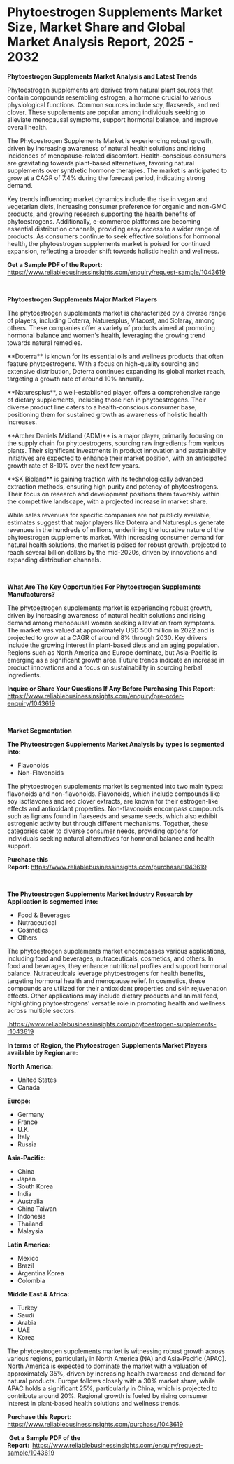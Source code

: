 <p><h1>Phytoestrogen Supplements Market Size, Market Share and Global Market Analysis Report, 2025 - 2032</h1></p><p><strong>Phytoestrogen Supplements Market Analysis and Latest Trends</strong></p>
<p><p>Phytoestrogen supplements are derived from natural plant sources that contain compounds resembling estrogen, a hormone crucial to various physiological functions. Common sources include soy, flaxseeds, and red clover. These supplements are popular among individuals seeking to alleviate menopausal symptoms, support hormonal balance, and improve overall health.</p><p>The Phytoestrogen Supplements Market is experiencing robust growth, driven by increasing awareness of natural health solutions and rising incidences of menopause-related discomfort. Health-conscious consumers are gravitating towards plant-based alternatives, favoring natural supplements over synthetic hormone therapies. The market is anticipated to grow at a CAGR of 7.4% during the forecast period, indicating strong demand. </p><p>Key trends influencing market dynamics include the rise in vegan and vegetarian diets, increasing consumer preference for organic and non-GMO products, and growing research supporting the health benefits of phytoestrogens. Additionally, e-commerce platforms are becoming essential distribution channels, providing easy access to a wider range of products. As consumers continue to seek effective solutions for hormonal health, the phytoestrogen supplements market is poised for continued expansion, reflecting a broader shift towards holistic health and wellness.</p></p>
<p><strong>Get a Sample PDF of the Report:&nbsp;</strong> <a href="https://www.reliablebusinessinsights.com/enquiry/request-sample/1043619?utm_campaign=3539&utm_medium=2&utm_source=Github&utm_content=ia&utm_term=19042025&utm_id=phytoestrogen-supplements">https://www.reliablebusinessinsights.com/enquiry/request-sample/1043619</a></p>
<p>&nbsp;</p>
<p><strong>Phytoestrogen Supplements Major Market Players</strong></p>
<p><p>The phytoestrogen supplements market is characterized by a diverse range of players, including Doterra, Naturesplus, Vitacost, and Solaray, among others. These companies offer a variety of products aimed at promoting hormonal balance and women's health, leveraging the growing trend towards natural remedies.</p><p>**Doterra** is known for its essential oils and wellness products that often feature phytoestrogens. With a focus on high-quality sourcing and extensive distribution, Doterra continues expanding its global market reach, targeting a growth rate of around 10% annually. </p><p>**Naturesplus**, a well-established player, offers a comprehensive range of dietary supplements, including those rich in phytoestrogens. Their diverse product line caters to a health-conscious consumer base, positioning them for sustained growth as awareness of holistic health increases.</p><p>**Archer Daniels Midland (ADM)** is a major player, primarily focusing on the supply chain for phytoestrogens, sourcing raw ingredients from various plants. Their significant investments in product innovation and sustainability initiatives are expected to enhance their market position, with an anticipated growth rate of 8-10% over the next few years.</p><p>**SK Bioland** is gaining traction with its technologically advanced extraction methods, ensuring high purity and potency of phytoestrogens. Their focus on research and development positions them favorably within the competitive landscape, with a projected increase in market share.</p><p>While sales revenues for specific companies are not publicly available, estimates suggest that major players like Doterra and Naturesplus generate revenues in the hundreds of millions, underlining the lucrative nature of the phytoestrogen supplements market. With increasing consumer demand for natural health solutions, the market is poised for robust growth, projected to reach several billion dollars by the mid-2020s, driven by innovations and expanding distribution channels.</p></p>
<p>&nbsp;</p>
<p><strong>What Are The Key Opportunities For Phytoestrogen Supplements Manufacturers?</strong></p>
<p><p>The phytoestrogen supplements market is experiencing robust growth, driven by increasing awareness of natural health solutions and rising demand among menopausal women seeking alleviation from symptoms. The market was valued at approximately USD 500 million in 2022 and is projected to grow at a CAGR of around 8% through 2030. Key drivers include the growing interest in plant-based diets and an aging population. Regions such as North America and Europe dominate, but Asia-Pacific is emerging as a significant growth area. Future trends indicate an increase in product innovations and a focus on sustainability in sourcing herbal ingredients.</p></p>
<p><strong>Inquire or Share Your Questions If Any Before Purchasing This Report:</strong> <a href="https://www.reliablebusinessinsights.com/enquiry/pre-order-enquiry/1043619?utm_campaign=3539&utm_medium=2&utm_source=Github&utm_content=ia&utm_term=19042025&utm_id=phytoestrogen-supplements">https://www.reliablebusinessinsights.com/enquiry/pre-order-enquiry/1043619</a></p>
<p>&nbsp;</p>
<p><strong>Market Segmentation</strong></p>
<p><strong>The Phytoestrogen Supplements Market Analysis by types is segmented into:</strong></p>
<p><ul><li>Flavonoids</li><li>Non-Flavonoids</li></ul></p>
<p><p>The phytoestrogen supplements market is segmented into two main types: flavonoids and non-flavonoids. Flavonoids, which include compounds like soy isoflavones and red clover extracts, are known for their estrogen-like effects and antioxidant properties. Non-flavonoids encompass compounds such as lignans found in flaxseeds and sesame seeds, which also exhibit estrogenic activity but through different mechanisms. Together, these categories cater to diverse consumer needs, providing options for individuals seeking natural alternatives for hormonal balance and health support.</p></p>
<p><strong>Purchase this Report:&nbsp;</strong><a href="https://www.reliablebusinessinsights.com/purchase/1043619?utm_campaign=3539&utm_medium=2&utm_source=Github&utm_content=ia&utm_term=19042025&utm_id=phytoestrogen-supplements">https://www.reliablebusinessinsights.com/purchase/1043619</a></p>
<p>&nbsp;</p>
<p><strong>The Phytoestrogen Supplements Market Industry Research by Application is segmented into:</strong></p>
<p><ul><li>Food & Beverages</li><li>Nutraceutical</li><li>Cosmetics</li><li>Others</li></ul></p>
<p><p>The phytoestrogen supplements market encompasses various applications, including food and beverages, nutraceuticals, cosmetics, and others. In food and beverages, they enhance nutritional profiles and support hormonal balance. Nutraceuticals leverage phytoestrogens for health benefits, targeting hormonal health and menopause relief. In cosmetics, these compounds are utilized for their antioxidant properties and skin rejuvenation effects. Other applications may include dietary products and animal feed, highlighting phytoestrogens' versatile role in promoting health and wellness across multiple sectors.</p></p>
<p><a href="https://www.reliablebusinessinsights.com/phytoestrogen-supplements-r1043619?utm_campaign=3539&utm_medium=2&utm_source=Github&utm_content=ia&utm_term=19042025&utm_id=phytoestrogen-supplements">&nbsp;https://www.reliablebusinessinsights.com/phytoestrogen-supplements-r1043619</a></p>
<p><strong>In terms of Region, the Phytoestrogen Supplements Market Players available by Region are:</strong></p>
<p>
    <p> <strong> North America: </strong>
        <ul>
            <li>United States</li>
            <li>Canada</li>
        </ul>
        </p> 
    <p> <strong> Europe: </strong>
        <ul>
            <li>Germany</li>
            <li>France</li>
            <li>U.K.</li>
            <li>Italy</li>
            <li>Russia</li>
        </ul>
        </p> 
    <p> <strong> Asia-Pacific: </strong>
        <ul>
            <li>China</li>
            <li>Japan</li>
            <li>South Korea</li>
            <li>India</li>
            <li>Australia</li>
            <li>China Taiwan</li>
            <li>Indonesia</li>
            <li>Thailand</li>
            <li>Malaysia</li>
        </ul>
        </p> 
    <p> <strong> Latin America: </strong>
        <ul>
            <li>Mexico</li>
            <li>Brazil</li>
            <li>Argentina Korea</li>
            <li>Colombia</li>
        </ul>
        </p> 
    <p> <strong> Middle East & Africa: </strong>
        <ul>
            <li>Turkey</li>
            <li>Saudi</li>
            <li>Arabia</li>
            <li>UAE</li>
            <li>Korea</li>
        </ul>
    </p>
    </p>
<p><p>The phytoestrogen supplements market is witnessing robust growth across various regions, particularly in North America (NA) and Asia-Pacific (APAC). North America is expected to dominate the market with a valuation of approximately 35%, driven by increasing health awareness and demand for natural products. Europe follows closely with a 30% market share, while APAC holds a significant 25%, particularly in China, which is projected to contribute around 20%. Regional growth is fueled by rising consumer interest in plant-based health solutions and wellness trends.</p></p>
<p><strong>Purchase this Report: </strong><a href="https://www.reliablebusinessinsights.com/purchase/1043619?utm_campaign=3539&utm_medium=2&utm_source=Github&utm_content=ia&utm_term=19042025&utm_id=phytoestrogen-supplements">https://www.reliablebusinessinsights.com/purchase/1043619</a></p>
<p>&nbsp;<strong>Get a Sample PDF of the Report:&nbsp;&nbsp;</strong><a href="https://www.reliablebusinessinsights.com/enquiry/request-sample/1043619?utm_campaign=3539&utm_medium=2&utm_source=Github&utm_content=ia&utm_term=19042025&utm_id=phytoestrogen-supplements">https://www.reliablebusinessinsights.com/enquiry/request-sample/1043619</a></p>
<p><strong></strong></p>
<p><p></p><p></p><p></p></p>